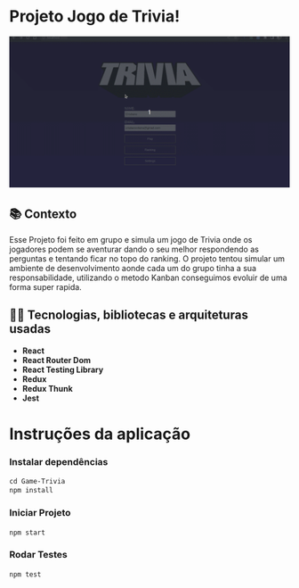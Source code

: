 # Projeto Jogo de Trivia!
![Game Gif](./Trivia.gif)

<!-- 
## :books: Contexto
Esse Projeto se baseia num jogo de RPG de mesa (Dungeons and Dragons) e teve como objetivo, consolidar os conhecimentos sobre POO, Typescript e SOLID aprendidos ao final do modulo de POO na [Trybe](https://app.betrybe.com/).  -->

## :books: Contexto
Esse Projeto foi feito em grupo e simula um jogo de Trivia onde os jogadores podem se aventurar dando o seu melhor respondendo as perguntas e tentando ficar no topo do ranking. O projeto tentou simular um ambiente de desenvolvimento aonde cada um do grupo tinha a sua responsabilidade, utilizando o metodo Kanban conseguimos evoluir de uma forma super rapida.

## :man_technologist: Tecnologias, bibliotecas e arquiteturas usadas
  * __React__
  * __React Router Dom__
  * __React Testing Library__
  * __Redux__
  * __Redux Thunk__
  * __Jest__

# Instruções da aplicação
### Instalar dependências
```
cd Game-Trivia
npm install
```

### Iniciar Projeto
```
npm start
```

### Rodar Testes
```
npm test
```


<!-- Olá, Tryber!
Esse é apenas um arquivo inicial para o README do seu projeto.
É essencial que você preencha esse documento por conta própria, ok?
Não deixe de usar nossas dicas de escrita de README de projetos, e deixe sua criatividade brilhar!
⚠️ IMPORTANTE: você precisa deixar nítido:
- quais arquivos/pastas foram desenvolvidos por você; 
- quais arquivos/pastas foram desenvolvidos por outra pessoa estudante;
- quais arquivos/pastas foram desenvolvidos pela Trybe.
-->
